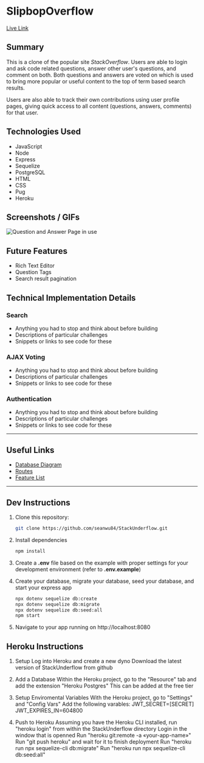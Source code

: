 # SlipbopOverflow

[Live Link](https://slipbop.herokuapp.com/)

## Summary
This is a clone of the popular site *StackOverflow*. Users are able to login and ask code related questions, answer other user's questions, and comment on both. Both questions and answers are voted on which is used to bring more popular or useful content to the top of term based search results.

Users are also able to track their own contributions using user profile pages, giving quick access to all content (questions, answers, comments) for that user.
## Technologies Used
- JavaScript
- Node
- Express
- Sequelize
- PostgreSQL
- HTML
- CSS
- Pug
- Heroku

## Screenshots / GIFs
![Question and Answer Page in use]()

## Future Features
- Rich Text Editor
- Question Tags
- Search result pagination

## Technical Implementation Details
### Search
- Anything you had to stop and think about before building
- Descriptions of particular challenges
- Snippets or links to see code for these
### AJAX Voting
- Anything you had to stop and think about before building
- Descriptions of particular challenges
- Snippets or links to see code for these
### Authentication
- Anything you had to stop and think about before building
- Descriptions of particular challenges
- Snippets or links to see code for these

***
## Useful Links
- [Database Diagram](./documentation/erd.png)
- [Routes](./documentation/routes.md)
- [Feature List](./documentation/feature-list.md)
***
## Dev Instructions

1. Clone this repository:
    ```bash
    git clone https://github.com/seanwu84/StackUnderflow.git
    ```

2. Install dependencies
    ```bash
    npm install
    ```
3. Create a **.env** file based on the example with proper settings for your
   development environment (refer to **.env.example**)
4. Create your database, migrate your database, seed your database, and start your express app
    ```bash
    npx dotenv sequelize db:create
    npx dotenv sequelize db:migrate
    npx dotenv sequelize db:seed:all
    npm start
    ```
5. Navigate to your app running on http://localhost:8080

## Heroku Instructions

1. Setup
    Log into Heroku and create a new dyno
    Download the latest version of StackUnderflow from github

2. Add a Database
    Within the Heroku project, go to the "Resource" tab and add the extension "Heroku Postgres"
    This can be added at the free tier

3. Setup Enviromental Variables
    With the Heroku project, go to "Settings" and "Config Vars"
    Add the following varables:
        JWT_SECRET=[SECRET]
        JWT_EXPIRES_IN=604800   

4. Push to Heroku
    Assuming you have the Heroku CLI installed, run "heroku login" from within the StackUnderflow directory
    Login in the window that is openned
    Run "heroku git:remote -a «your-app-name»"
    Run "git push heroku" and wait for it to finish deployment
    Run "heroku run npx sequelize-cli db:migrate"
    Run "heroku run npx sequelize-cli db:seed:all"
